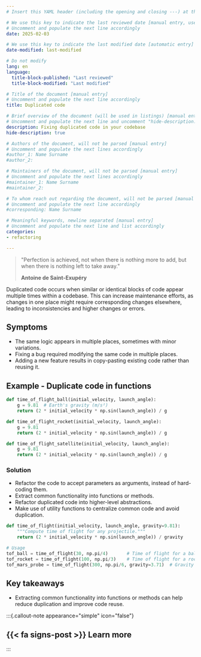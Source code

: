 ```yaml
---
# Insert this YAML header (including the opening and closing ---) at the beginning of the document and fill it out accordingly

# We use this key to indicate the last reviewed date [manual entry, use YYYY-MM-DD]
# Uncomment and populate the next line accordingly
date: 2025-02-03

# We use this key to indicate the last modified date [automatic entry]
date-modified: last-modified

# Do not modify
lang: en
language: 
  title-block-published: "Last reviewed"
  title-block-modified: "Last modified"

# Title of the document [manual entry]
# Uncomment and populate the next line accordingly
title: Duplicated code

# Brief overview of the document (will be used in listings) [manual entry]
# Uncomment and populate the next line and uncomment "hide-description: true".
description: Fixing duplicated code in your codebase
hide-description: true

# Authors of the document, will not be parsed [manual entry]
# Uncomment and populate the next lines accordingly
#author_1: Name Surname
#author_2:

# Maintainers of the document, will not be parsed [manual entry]
# Uncomment and populate the next lines accordingly
#maintainer_1: Name Surname
#maintainer_2:

# To whom reach out regarding the document, will not be parsed [manual entry]
# Uncomment and populate the next line accordingly
#corresponding: Name Surname

# Meaningful keywords, newline separated [manual entry]
# Uncomment and populate the next line and list accordingly
categories: 
- refactoring 

---
```


> "Perfection is achieved, not when there is nothing more to add, but when there is nothing left to take away."
>
> **Antoine de Saint-Exupéry**

Duplicated code occurs when similar or identical blocks of code appear multiple times within a codebase. This can increase maintenance efforts, as changes in one place might require corresponding changes elsewhere, leading to inconsistencies and higher changes or errors. 

## Symptoms
- The same logic appears in multiple places, sometimes with minor variations.
- Fixing a bug required modifying the same code in multiple places.
- Adding a new feature results in copy-pasting existing code rather than reusing it.

## Example - Duplicate code in functions
```python
def time_of_flight_ball(initial_velocity, launch_angle):
    g = 9.81  # Earth's gravity (m/s²)
    return (2 * initial_velocity * np.sin(launch_angle)) / g

def time_of_flight_rocket(initial_velocity, launch_angle):
    g = 9.81
    return (2 * initial_velocity * np.sin(launch_angle)) / g

def time_of_flight_satellite(initial_velocity, launch_angle):
    g = 9.81
    return (2 * initial_velocity * np.sin(launch_angle)) / g

```

### Solution 
- Refactor the code to accept parameters as arguments, instead of hard-coding them.
- Extract common functionality into functions or methods.
- Refactor duplicated code into higher-level abstractions.
- Make use of utility functions to centralize common code and avoid duplication.

```python	
def time_of_flight(initial_velocity, launch_angle, gravity=9.81):
    """Compute time of flight for any projectile."""
    return (2 * initial_velocity * np.sin(launch_angle)) / gravity

# Usage
tof_ball = time_of_flight(30, np.pi/4)       # Time of flight for a ball
tof_rocket = time_of_flight(100, np.pi/3)    # Time of flight for a rocket
tof_mars_probe = time_of_flight(300, np.pi/6, gravity=3.71)  # Gravity adjusted for Mars
```	

## Key takeaways
- Extracting common functionality into functions or methods can help reduce duplication and improve code reuse.


:::{.callout-note appearance="simple" icon="false"}
## {{< fa signs-post >}} Learn more


:::

